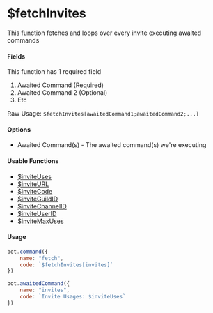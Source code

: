 # $fetchInvites

This function fetches and loops over every invite executing awaited commands

#### Fields

This function has 1 required field

1. Awaited Command \(Required\)
2. Awaited Command 2 \(Optional\)
3. Etc

Raw Usage: `$fetchInvites[awaitedCommand1;awaitedCommand2;...]`

#### Options

* Awaited Command\(s\) - The awaited command\(s\) we're executing

#### Usable Functions

* [$inviteUses ](functions/usdinviteuses.md)
* [$inviteURL ](functions/usdinviteurl.md)
* [$inviteCode ](functions/usdinvitecode.md)
* [$inviteGuildID ](functions/usdinviteguildid.md)
* [$inviteChannelID ](functions/usdinvitechannelid.md)
* [$inviteUserID ](functions/usdinviteuserid.md)
* [$inviteMaxUses](functions/usdinvitemaxuses.md)

#### Usage

```javascript
bot.command({
    name: "fetch",
    code: `$fetchInvites[invites]`
})

bot.awaitedCommand({
    name: "invites",
    code: `Invite Usages: $inviteUses`
})
```

